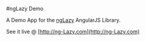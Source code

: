 #ngLazy Demo

A Demo App for the [ngLazy](http://github.com/adrichman/ngLazy) AngularJS Library.

See it live @ [http://ng-Lazy.com](http://ng-Lazy.com)
